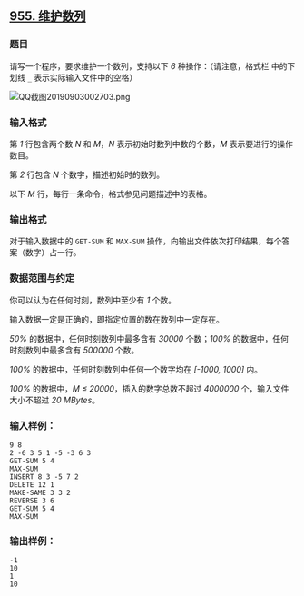 ## [955. 维护数列](https://www.acwing.com/problem/content/957/)

### 题目

请写一个程序，要求维护一个数列，支持以下 *6* 种操作：（请注意，格式栏 中的下划线 `_` 表示实际输入文件中的空格）

 ![QQ截图20190903002703.png](https://cdn.acwing.com/media/article/image/2019/09/03/19_84535508cd-QQ截图20190903002703.png)

### 输入格式

第 *1* 行包含两个数 *N* 和 *M*，*N* 表示初始时数列中数的个数，*M* 表示要进行的操作数目。

第 *2* 行包含 *N* 个数字，描述初始时的数列。

以下 *M* 行，每行一条命令，格式参见问题描述中的表格。

### 输出格式

对于输入数据中的 `GET-SUM` 和 `MAX-SUM` 操作，向输出文件依次打印结果，每个答案（数字）占一行。

### 数据范围与约定

你可以认为在任何时刻，数列中至少有 *1* 个数。

输入数据一定是正确的，即指定位置的数在数列中一定存在。

*50%* 的数据中，任何时刻数列中最多含有 *30000* 个数；*100%* 的数据中，任何时刻数列中最多含有 *500000* 个数。

*100%* 的数据中，任何时刻数列中任何一个数字均在 *[-1000, 1000]* 内。

*100%* 的数据中，*M ≤ 20000*，插入的数字总数不超过 *4000000* 个，输入文件大小不超过 *20 MBytes*。

### 输入样例：

```
9 8
2 -6 3 5 1 -5 -3 6 3
GET-SUM 5 4
MAX-SUM
INSERT 8 3 -5 7 2
DELETE 12 1
MAKE-SAME 3 3 2
REVERSE 3 6
GET-SUM 5 4
MAX-SUM
```

### 输出样例：

```
-1
10
1
10
```
